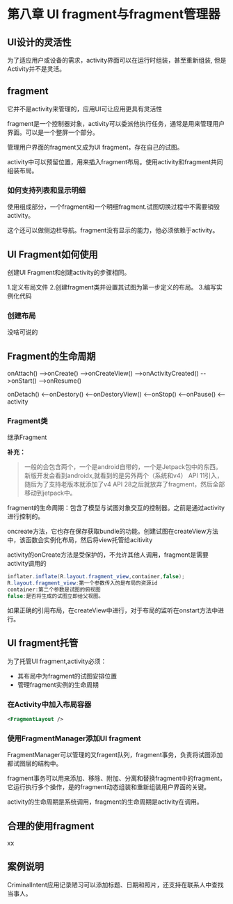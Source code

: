 # 第八章 UI fragment与fragment管理器

## UI设计的灵活性

为了适应用户或设备的需求，activity界面可以在运行时组装，甚至重新组装,
但是Activity并不是灵活。

## fragment

它并不是activity来管理的，应用UI可让应用更具有灵活性

fragment是一个控制器对象，activity可以委派他执行任务，通常是用来管理用户界面。可以是一个整屏一个部分。

管理用户界面的fragment又成为UI fragment，存在自己的试图。

activity中可以预留位置，用来插入fragment布局。使用activity和fragment共同组装布局。

### 如何支持列表和显示明细


使用组成部分，一个fragment和一个明细fragment.试图切换过程中不需要销毁activity。

这个还可以做侧边栏导航。fragment没有显示的能力，他必须依赖于activity。

## UI Fragment如何使用

创建UI Fragment和创建activity的步骤相同。

1.定义布局文件
2.创建fragment类并设置其试图为第一步定义的布局。
3.编写实例化代码

### 创建布局

没啥可说的

## Fragment的生命周期

onAttach()  -->onCreate()   -->onCreateView()   -->onActivityCreated()  -->onStart()    -->onResume()

onDetach()  <--onDestory()  <--onDestoryView()                          <--onStop()             <--onPause()    <--activity

### Fragment类

继承Fragment

**补充：**
> 一般的会包含两个，一个是android自带的，一个是Jetpack包中的东西。新版开发会看到androidx,就看到的是另外两个（系统和v4）
> API 11引入，随后为了支持老版本就添加了v4
> API 28之后就放弃了fragment，然后全部移动到jetpack中。

fragment的生命周期：包含了模型与试图对象交互的控制器。之前是通过activity进行控制的。

oncreate方法，它也存在保存获取bundle的功能。创建试图在createView方法中，该函数会实例化布局，然后将view托管给acitivity

activity的onCreate方法是受保护的，不允许其他人调用，fragment是需要activity调用的
```java
inflater.inflate(R.layout.fragment_view,container,false);
R.layout.fragment_view:第一个参数传入的是布局的资源id
container:第二个参数是试图的俯视图
false:是否将生成的试图立即给父视图。
```

如果正确的引用布局，在createView中进行，对于布局的监听在onstart方法中进行。

## UI fragment托管

为了托管UI fragment,activity必须：

- 其布局中为fragment的试图安排位置
- 管理fragment实例的生命周期

### 在Activity中加入布局容器

```xml
<FragmentLayout />
```
### 使用FragmentManager添加UI fragment

FragmentManager可以管理的又fragent队列，fragment事务，负责将试图添加都试图层的结构中。

fragment事务可以用来添加、移除、附加、分离和替换fragment中的fragment，它运行执行多个操作，是的fragment动态组装和重新组装用户界面的关键。

activity的生命周期是系统调用，fragment的生命周期是activity在调用。

## 合理的使用fragment

xx













## 案例说明

CriminalIntent应用记录陋习可以添加标题、日期和照片，还支持在联系人中查找当事人。
